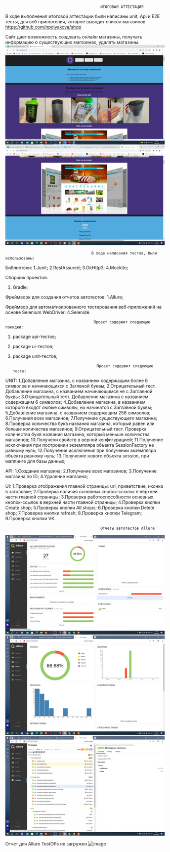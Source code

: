                                               ИТОГОВАЯ АТТЕСТАЦИЯ 
В ходе выполнения итоговой аттестации были написаны unit, Api и E2E тесты, для веб приложения, которое выводит
список магазинов https://github.com/npolyakova/shop

Сайт дает возможность создовать онлайн магазины, получать информацию о существующих магазинах, удалять магазины.
![img.png](img.png)
![img_6.png](img_6.png)

                                          В ходе написания тестов, были использованы:
Библиотеки:
1.Junit;
2.RestAssured;
3.OkHttp3;
4.Mockito;

Сборщик проектов:
1. Gradle;

Фреймворк для создания отчетов автотестов:
1.Allure;

Фреймвор для автоматизированного тестирования веб-приложений на основе Selenium WebDriver:
4.Selenide.



                                           Проект содержит следующие пэкиджи:
1. package api-тестов;
2. package ui-тестов;
3. package unit-тестов;

                                            Проект содержит следующие тесты:
UNIT:
1.Добавление магазина, с названием содержащим более 6 символов и начинающихся с Заглвной буквы;
2.Отрицательный тест. Добавление магазина, с названием начинающимся не с Заглавной буквы;
3.Отрицательный тест. Добавление магазина с названием содержащим 6 символов;
4.Добавление магазина, в названием которого входят любые символы, но начинатся с Заглавной буквы;
5.Добавление магазина, с названием содержащим 256 символов;
6.Получения всех магазинов;
7.Получение существующего магазина;
8.Проверка количества букв названия магазина, который равен или больше количества магазинов;
9.Отрицательный тест. Проверка количества букв названия магазина, который меньше количества магазинов;
10.Получени свойств в верной конфигурацией;
11.Получение исключения при построении экземпляра объекта SessionFactory не равному нуль;
12.Получение исключения при получении экземпляра объекта равному нуль;
13.Получение нового объекта session, при маппинге для базы данных;

API:
1.Создание магазина;
2.Получение всех магазинов;
3.Получение магазина по ID;
4.Удаление магазина;

UI:
1.Проверка отображения главной страницы: url, приветствие, иконка в заголовке;
2.Проверка наличия основных кнопок-ссылок в верхней части главной страницы;
3.Проверка работоспособности основных кнопок-ссылок в верхней части главной страницы;
4.Проверка кнопки Create shop;
5.Проверка кнопки All shops;
6.Проверка кнопки Delete shop;
7.Проверка кнопки refresh;
8.Проверка кнопки Telegram;
9.Проверка кнопки VK.

                                              Отчеты автотестов Allure

![img_3.png](img_3.png)
![img_4.png](img_4.png)
![img_5.png](img_5.png)

Отчет для  Allure TestOPs не загружен
![image](https://github.com/dShamardin/shop/assets/122361790/5a44e964-ce1b-4580-8d38-b0fae5083f5e)






